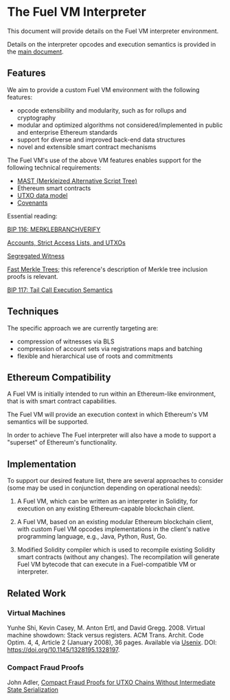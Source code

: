 # The Fuel VM Interpreter

This document will provide details on the Fuel VM interpreter environment. 

Details on the interpreter opcodes and execution semantics is provided in the [main document](main.md).

## Features 

We aim to provide a custom Fuel VM environment with the following features:

* opcode extensibility and modularity, such as for rollups and cryptography
* modular and optimized algorithms not considered/implemented in public and enterprise Ethereum standards
* support for diverse and improved back-end data structures
* novel and extensible smart contract mechanisms

The Fuel VM's use of the above VM features enables support for the following technical requirements:
* [MAST (Merkleized Alternative Script Tree)](https://bitcoinops.org/en/topics/mast/)
* Ethereum smart contracts
* [UTXO data model](https://en.bitcoin.it/wiki/Transaction)
* [Covenants](https://fc16.ifca.ai/bitcoin/papers/MES16.pdf)

Essential reading:

[BIP 116: MERKLEBRANCHVERIFY](https://github.com/bitcoin/bips/blob/master/bip-0116.mediawiki#motivation)

[Accounts, Strict Access Lists, and UTXOs](https://hackmd.io/KOJdKANHSvaGC_8IugEAJA#)

[Segregated Witness](https://github.com/bitcoin/bips/blob/master/bip-0141.mediawiki)

[Fast Merkle Trees](https://github.com/bitcoin/bips/blob/master/bip-0098.mediawiki); this reference's description of Merkle tree inclusion proofs is relevant.

[BIP 117: Tail Call Execution Semantics](https://github.com/bitcoin/bips/blob/master/bip-0117.mediawiki)





## Techniques 

The specific approach we are currently targeting are:

* compression of witnesses via BLS
* compression of account sets via registrations maps and batching
* flexible and hierarchical use of roots and commitments

## Ethereum Compatibility

A Fuel VM is initially intended to run within an Ethereum-like environment, that is with smart contract capabilities. 

The Fuel VM will provide an execution context in which Ethereum's VM semantics will be supported. 

In order to achieve The Fuel interpreter will also have a mode to support a "superset" of Ethereum's functionality.

## Implementation

To support our desired feature list, there are several approaches to consider (some may be used in conjunction depending on operational needs):

1. A Fuel VM, which can be written as an interpreter in Solidity, for execution on any existing Ethereum-capable blockchain client.

1. A Fuel VM, based on an existing modular Ethereum blockchain client, with custom Fuel VM opcodes implementations in the client's native programming language, e.g., Java, Python, Rust, Go.

1. Modified Solidity compiler which is used to recompile existing Solidity smart contracts (without any changes). The recompilation will generate Fuel VM bytecode that can execute in a Fuel-compatible VM or interpreter. 

## Related Work

### Virtual Machines

Yunhe Shi, Kevin Casey, M. Anton Ertl, and David Gregg. 2008. Virtual machine showdown: Stack versus registers. ACM Trans. Archit. Code Optim. 4, 4, Article 2 (January 2008), 36 pages. Available via [Usenix](https://www.usenix.org/events%2Fvee05%2Ffull_papers/p153-yunhe.pdf). DOI: https://doi.org/10.1145/1328195.1328197.

### Compact Fraud Proofs

John Adler, [Compact Fraud Proofs for UTXO Chains Without Intermediate State Serialization](https://ethresear.ch/t/compact-fraud-proofs-for-utxo-chains-without-intermediate-state-serialization/5885)